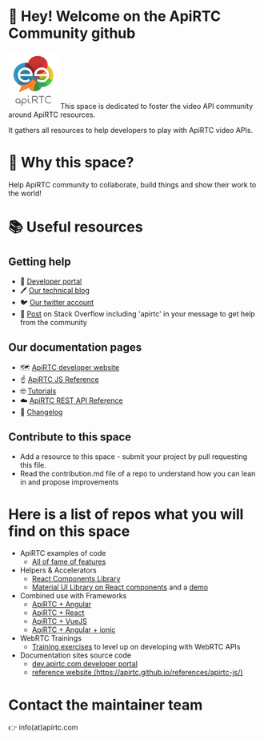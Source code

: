 # :wave: Hey! Welcome on the ApiRTC Community github 
![logo ApiRTC](https://github.com/ApiRTC/.github/blob/main/profile/img/ezgif-2-e711509fee.png?raw=true)
This space is dedicated to foster the video API community around ApiRTC resources.

It gathers all resources to help developers to play with ApiRTC video APIs.

# :rocket: Why this space?
Help ApiRTC community to collaborate, build things and show their work to the world!

# 📚 Useful resources
## Getting help
+ 📘 [Developer portal](https://dev.apirtc.com)
+ 🖊️ [Our technical blog](https://apirtc.com/blog/)
+ 🐦 [Our twitter account](https://twitter.com/apirtc)
+ 🧱 [Post](https://stackoverflow.com/search?q=apirtc) on Stack Overflow including 'apirtc' in your message to get help from the community

## Our documentation pages
+ 🗺️ [ApiRTC developer website](https://apirtc.com)
+ ☝️ [ApiRTC JS Reference](https://apirtc.github.io/references/apirtc-js/)
+ 🤓 [Tutorials](https://dev.apirtc.com/apirtc-developer-portal/apirtc-js-library/demo-app-and-resources)
+ ☁️ [ApiRTC REST API Reference](https://cloud.apirtc.com/sdk/api/)
+ 📜 [Changelog](https://github.com/ApiRTC/references/blob/master/apirtc-js/CHANGELOG.md)


## Contribute to this space
+ Add a resource to this space - submit your project by pull requesting this file.
+ Read the contribution.md file of a repo to understand how you can lean in and propose improvements


# Here is a list of repos what you will find on this space
- ApiRTC examples of code
    - [All of fame of features](https://github.com/ApiRTC/ApiRTC-ng-demo)
- Helpers & Accelerators
    - [React Components Library](https://github.com/ApiRTC/react-lib)
    - [Material UI Library on React components](https://github.com/ApiRTC/mui-react-lib) and a [demo](https://github.com/ApiRTC/react-ui-library-demo)
- Combined use with Frameworks
    - [ApiRTC + Angular](https://github.com/ApiRTC/ApiRTC-angular)
    - [ApiRTC + React](https://github.com/ApiRTC/apirtc-react)
    - [ApiRTC + VueJS](https://github.com/ApiRTC/apirtc-vuejs)  
    - [ApiRTC + Angular + ionic](https://github.com/ApiRTC/ApiRTC-angular-ionic-tutorial)
- WebRTC Trainings
    - [Training exercises](https://github.com/ApiRTC/trainings) to level up on developing with WebRTC APIs
- Documentation sites source code
    - [dev.apirtc.com developer portal](https://github.com/ApiRTC/apirtc-docs)
    - [reference website (https://apirtc.github.io/references/apirtc-js/)](https://github.com/ApiRTC/references)

# Contact the maintainer team

👉 info(at)apirtc.com
